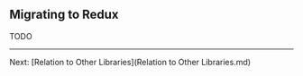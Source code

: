 Migrating to Redux
--------------------------

TODO

--------------------------
Next: [Relation to Other Libraries](Relation to Other Libraries.md)   
